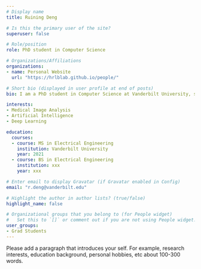 ```yaml
---
# Display name
title: Ruining Deng

# Is this the primary user of the site?
superuser: false

# Role/position
role: PhD student in Computer Science 

# Organizations/Affiliations
organizations:
- name: Personal Website
  url: "https://hrlblab.github.io/people/"

# Short bio (displayed in user profile at end of posts)
bio: I am a PhD student in Computer Science at Vanderbilt University, starting from January 2021. 

interests:
- Medical Image Analysis
- Artificial Intelligence
- Deep Learning

education:
  courses:
  - course: MS in Electrical Engineering
    institution: Vanderbilt University
    year: 2021
  - course: BS in Electrical Engineering
    institution: xxx
    year: xxx

# Enter email to display Gravatar (if Gravatar enabled in Config)
email: "r.deng@vanderbilt.edu"

# Highlight the author in author lists? (true/false)
highlight_name: false

# Organizational groups that you belong to (for People widget)
#   Set this to `[]` or comment out if you are not using People widget.
user_groups:
- Grad Students
---
```


Please add a paragraph that introduces your self. For example, research interests, education background, personal hobbies, etc about 100-300 words.
